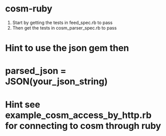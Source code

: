 cosm-ruby
=========


1. Start by getting the tests in feed_spec.rb to pass
2. Then get the tests in cosm_parser_spec.rb to pass


# Hint to use the json gem then
#    parsed_json = JSON(your_json_string)
#
#

# Hint see example_cosm_access_by_http.rb for connecting to cosm through ruby
